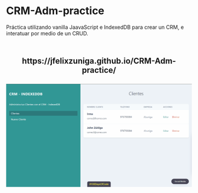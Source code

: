 # CRM-Adm-practice

Práctica utilizando vanilla JaavaScript e IndexedDB para crear un CRM, e interatuar por medio de un CRUD.

<h2 align="center">
   <br>
      https://jfelixzuniga.github.io/CRM-Adm-practice/
   <br>
   <br>
   <img src="./capture.gif">
   <br>
</h2>
